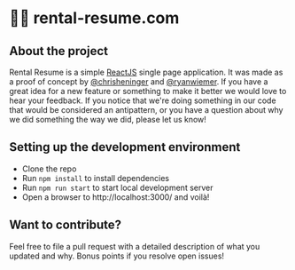 # :city_sunset::page_facing_up: rental-resume.com

## About the project
Rental Resume is a simple [ReactJS](https://github.com/facebook/react) single page application. It was made as a proof of concept by [@chrisheninger](https://github.com/chrisheninger) and [@ryanwiemer](https://github.com/ryanwiemer). If you have a great idea for a new feature or something to make it better we would love to hear your feedback. If you notice that we're doing something in our code that would be considered an antipattern, or you have a question about why we did something the way we did, please let us know!

## Setting up the development environment
  - Clone the repo
  - Run `npm install` to install dependencies
  - Run `npm run start` to start local development server
  - Open a browser to http://localhost:3000/ and voilà!

## Want to contribute?
Feel free to file a pull request with a detailed description of what you updated and why. Bonus points if you resolve open issues!
